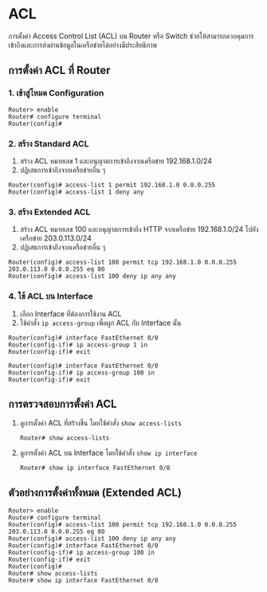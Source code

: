 # ACL

การตั้งค่า Access Control List (ACL) บน Router หรือ Switch ช่วยให้สามารถควบคุมการเข้าถึงและการส่งผ่านข้อมูลในเครือข่ายได้อย่างมีประสิทธิภาพ

## การตั้งค่า ACL ที่ Router

### 1. เข้าสู่โหมด Configuration

``` CLI
Router> enable
Router# configure terminal
Router(config)#
```

### 2. สร้าง Standard ACL

1. สร้าง ACL หมายเลข 1 และอนุญาตการเข้าถึงจากเครือข่าย 192.168.1.0/24
2. ปฏิเสธการเข้าถึงจากเครือข่ายอื่น ๆ

``` CLI
Router(config)# access-list 1 permit 192.168.1.0 0.0.0.255
Router(config)# access-list 1 deny any
```

### 3. สร้าง Extended ACL

1. สร้าง ACL หมายเลข 100 และอนุญาตการเข้าถึง HTTP จากเครือข่าย 192.168.1.0/24 ไปยังเครือข่าย 203.0.113.0/24
2. ปฏิเสธการเข้าถึงจากเครือข่ายอื่น ๆ

 ``` CLI
 Router(config)# access-list 100 permit tcp 192.168.1.0 0.0.0.255 203.0.113.0 0.0.0.255 eq 80
 Router(config)# access-list 100 deny ip any any
 ```

### 4. ใช้ ACL บน Interface

1. เลือก Interface ที่ต้องการใช้งาน ACL
2. ใช้คำสั่ง `ip access-group` เพื่อผูก ACL กับ Interface นั้น

 ``` CLI
 Router(config)# interface FastEthernet 0/0
 Router(config-if)# ip access-group 1 in
 Router(config-if)# exit
 ```

 ``` CLI
 Router(config)# interface FastEthernet 0/0
 Router(config-if)# ip access-group 100 in
 Router(config-if)# exit
 ```

## การตรวจสอบการตั้งค่า ACL

1. ดูการตั้งค่า ACL ที่สร้างขึ้น โดยใช้คำสั่ง `show access-lists`

    ``` CLI
    Router# show access-lists
    ```

2. ดูการตั้งค่า ACL บน Interface โดยใช้คำสั่ง `show ip interface`

    ``` CLI
    Router# show ip interface FastEthernet 0/0
    ```

## ตัวอย่างการตั้งค่าทั้งหมด (Extended ACL)

``` CLI
Router> enable
Router# configure terminal
Router(config)# access-list 100 permit tcp 192.168.1.0 0.0.0.255 203.0.113.0 0.0.0.255 eq 80
Router(config)# access-list 100 deny ip any any
Router(config)# interface FastEthernet 0/0
Router(config-if)# ip access-group 100 in
Router(config-if)# exit
Router(config)#
Router# show access-lists
Router# show ip interface FastEthernet 0/0
```
